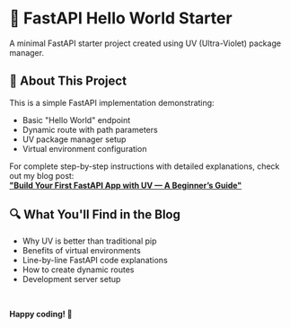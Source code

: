 # 🚀 FastAPI Hello World Starter

A minimal FastAPI starter project created using UV (Ultra-Violet) package manager.

## 📖 About This Project

This is a simple FastAPI implementation demonstrating:
- Basic "Hello World" endpoint
- Dynamic route with path parameters
- UV package manager setup
- Virtual environment configuration

For complete step-by-step instructions with detailed explanations, check out my blog post:  
[**"Build Your First FastAPI App with UV — A Beginner’s Guide"**](https://medium.com/@fizarafakat/build-your-first-fastapi-app-with-uv-a-beginners-guide-f152aab8b41a)

## 🔍 What You'll Find in the Blog

- Why UV is better than traditional pip
- Benefits of virtual environments
- Line-by-line FastAPI code explanations
- How to create dynamic routes
- Development server setup

<br>

**Happy coding! 🎉**